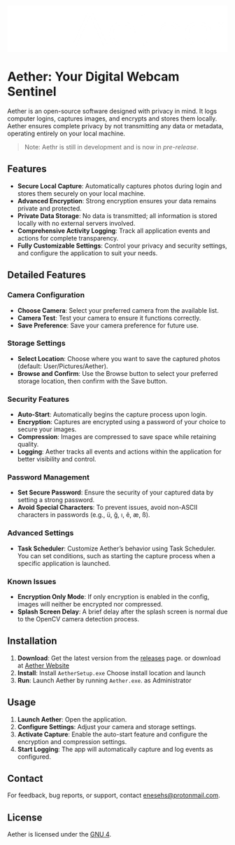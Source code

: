 
<p align="center">
  <img src="docs/public/assets/logo/logo.png" style="display: block; margin: 0 auto;" width="700"/>
</p>

# Aether: Your Digital Webcam Sentinel

Aether is an open-source software designed with privacy in mind. It logs computer logins, captures images, and encrypts and stores them locally. Aether ensures complete privacy by not transmitting any data or metadata, operating entirely on your local machine.

> Note: Aethr is still in development and is now in *pre-release*.

## Features

- **Secure Local Capture**: Automatically captures photos during login and stores them securely on your local machine.
- **Advanced Encryption**: Strong encryption ensures your data remains private and protected.
- **Private Data Storage**: No data is transmitted; all information is stored locally with no external servers involved.
- **Comprehensive Activity Logging**: Track all application events and actions for complete transparency.
- **Fully Customizable Settings**: Control your privacy and security settings, and configure the application to suit your needs.

## Detailed Features

### Camera Configuration
- **Choose Camera**: Select your preferred camera from the available list.
- **Camera Test**: Test your camera to ensure it functions correctly.
- **Save Preference**: Save your camera preference for future use.

### Storage Settings
- **Select Location**: Choose where you want to save the captured photos (default: User/Pictures/Aether).
- **Browse and Confirm**: Use the Browse button to select your preferred storage location, then confirm with the Save button.

### Security Features
- **Auto-Start**: Automatically begins the capture process upon login.
- **Encryption**: Captures are encrypted using a password of your choice to secure your images.
- **Compression**: Images are compressed to save space while retaining quality.
- **Logging**: Aether tracks all events and actions within the application for better visibility and control.

### Password Management
- **Set Secure Password**: Ensure the security of your captured data by setting a strong password.
- **Avoid Special Characters**: To prevent issues, avoid non-ASCII characters in passwords (e.g., ü, ğ, ı, ê, æ, ß).

### Advanced Settings
- **Task Scheduler**: Customize Aether’s behavior using Task Scheduler. You can set conditions, such as starting the capture process when a specific application is launched.

### Known Issues
- **Encryption Only Mode**: If only encryption is enabled in the config, images will neither be encrypted nor compressed.
- **Splash Screen Delay**: A brief delay after the splash screen is normal due to the OpenCV camera detection process.

## Installation

1. **Download**: Get the latest version from the [releases](https://github.com/enesehs/aether/releases) page. or download at [Aether Website](https://enesehs.me/Aether) 
2. **Install**: Install `AetherSetup.exe` Choose install location and launch
3. **Run**: Launch Aether by running `Aether.exe`. as Administrator

## Usage

1. **Launch Aether**: Open the application.
2. **Configure Settings**: Adjust your camera and storage settings.
3. **Activate Capture**: Enable the auto-start feature and configure the encryption and compression settings.
4. **Start Logging**: The app will automatically capture and log events as configured.

## Contact

For feedback, bug reports, or support, contact [enesehs@protonmail.com](mailto:enesehs@protonmail.com).

## License

Aether is licensed under the [GNU 4](LICENSE).


